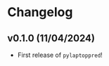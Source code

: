 # Changelog

<!--next-version-placeholder-->

## v0.1.0 (11/04/2024)

- First release of `pylaptoppred`!